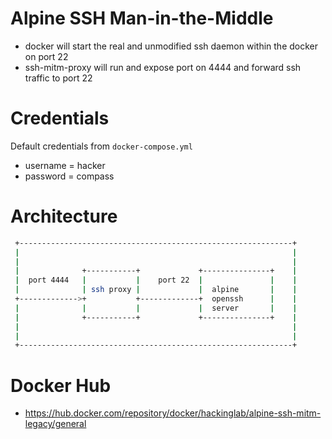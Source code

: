 # Alpine SSH Man-in-the-Middle 
* docker will start the real and unmodified ssh daemon within the docker on port 22
* ssh-mitm-proxy will run and expose port on 4444 and forward ssh traffic to port 22

# Credentials
Default credentials from `docker-compose.yml`

* username = hacker
* password = compass

# Architecture
```bash
 +-------------------------------------------------------------+
 |                                                             |
 |                                                             |
 |              +-----------+             +---------------+    |
 |  port 4444   |           |    port 22  |               |    |
 |              | ssh proxy |             |  alpine       |    |
 +------------->+           +-------------+  openssh      |    |
 |              |           |             |  server       |    |
 |              +-----------+             +---------------+    |
 |                                                             |
 |                                                             |
 +-------------------------------------------------------------+
```

# Docker Hub
* https://hub.docker.com/repository/docker/hackinglab/alpine-ssh-mitm-legacy/general
